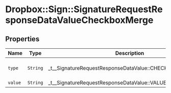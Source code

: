 # Dropbox::Sign::SignatureRequestResponseDataValueCheckboxMerge



## Properties

| Name | Type | Description | Notes |
| ---- | ---- | ----------- | ----- |
| `type` | ```String``` |  _t__SignatureRequestResponseDataValue::CHECKBOXMERGE_TYPE  |  [default to 'checkbox-merge'] |
| `value` | ```String``` |  _t__SignatureRequestResponseDataValue::VALUE  |  |

